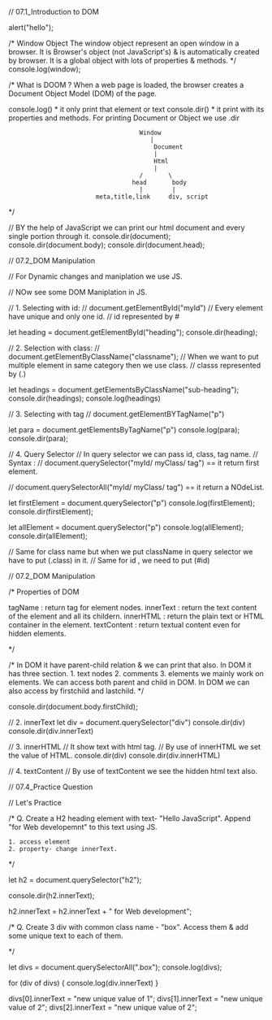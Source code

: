 // 07.1_Introduction to DOM

alert("hello");

/* Window Object
    The window object represent an open window in a browser. 
    It is Browser's object (not JavaScript's) & is automatically created by browser.
    It is a global object with lots of properties & methods. 
*/
console.log(window);

/*
What is DOOM ?
 When a web page is loaded, the browser creates a Document Object Model (DOM) of the page.

 console.log()   * it only print that element or text
 console.dir()   * it print with its properties and methods.
 For printing Document or Object we use .dir

                                        Window
                                           |
                                            Document
                                            |
                                            Html
                                            |
                                        /       \
                                      head       body
                                        |        |
                            meta,title,link     div, script 

*/

// BY the help of JavaScript we can print our html document and every single portion through it.
console.dir(document);
console.dir(document.body);
console.dir(document.head);



// 07.2_DOM Manipulation

// For Dynamic changes and maniplation we use JS.  

//  NOw see some DOM Maniplation in JS.

// 1. Selecting with id: 
//    document.getElementById("myId")
//    Every element have unique and only one id.
//    id represented by #

let heading = document.getElementById("heading");
console.dir(heading);

// 2. Selection with class:
//    document.getElementByClassName("classname");
//    When we want to put multiple element in same category then we use class. 
//    classs represented by (.)

let headings = document.getElementsByClassName("sub-heading");
console.dir(headings);
console.log(headings)

// 3. Selecting with tag
//   document.getElementBYTagName("p")

let para = document.getElementsByTagName("p")
console.log(para);
console.dir(para);

// 4. Query Selector
//  In query selector we can pass id, class, tag name.
//  Syntax :
//  document.querySelector("myId/ myClass/ tag")   == it return first element.

//  document.querySelectorAll("myId/ myClass/ tag")   == it return a NOdeList.


let firstElement = document.querySelector("p")
console.log(firstElement);
console.dir(firstElement);


let allElement = document.querySelector("p")
console.log(allElement);
console.dir(allElement);

//  Same for class name but when we put className in query selector we have to put (.class) in it.
//  Same for id , we need to put (#id)


// 07.2_DOM Manipulation

/* Properties of DOM

tagName : return tag for element nodes.
innerText : return the text content of the element and all its childern.
innerHTML : return the plain text or HTML container in the element.
textContent : return textual content even for hidden elements.

*/

/*
 In DOM it have parent-child relation & we can print that also. 
 In DOM it has three section.
    1. text nodes   2. comments  3. elements
    we mainly work on elements.
    We can access both parent and child in DOM.
    In DOM we can also access by firstchild and lastchild.
*/

console.dir(document.body.firstChild);

// 2. innerText
let div = document.querySelector("div")
console.dir(div)
console.dir(div.innerText)

// 3. innerHTML
//  It show text with html tag.
// By use of innerHTML we set the value of HTML. 
console.dir(div)
console.dir(div.innerHTML)

//  4. textContent 
//  By use of textContent we see the hidden html text also.


// 07.4_Practice Question

// Let's Practice

/*
Q. Create a H2 heading element with text- "Hello JavaScript". Append "for Web developemnt" to this text using JS.

    1. access element
    2. property- change innerText.
*/

let h2 = document.querySelector("h2");

console.dir(h2.innerText);

h2.innerText = h2.innerText + " for Web development";


/* 
Q. Create 3 div with common class name - "box". Access them & add some unique text to each of them.
    
*/

let divs = document.querySelectorAll(".box");
console.log(divs);

for (div of divs) {
    console.log(div.innerText)
}

divs[0].innerText = "new unique value of 1";
divs[1].innerText = "new unique value of 2";
divs[2].innerText = "new unique value of 2";